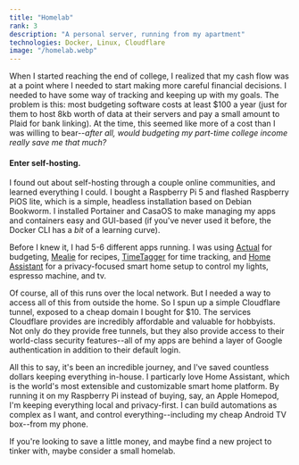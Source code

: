 ```yaml
---
title: "Homelab"
rank: 3
description: "A personal server, running from my apartment"
technologies: Docker, Linux, Cloudflare
image: "/homelab.webp"
---
```


When I started reaching the end of college, I realized that my cash flow was at a point where I needed to start making more careful financial decisions. I needed to have some way of tracking and keeping up with my goals. The problem is this: most budgeting software costs at least $100 a year (just for them to host 8kb worth of data at their servers and pay a small amount to Plaid for bank linking). At the time, this seemed like more of a cost than I was willing to bear--_after all, would budgeting my part-time college income really save me that much?_

#### Enter self-hosting. 


I found out about self-hosting through a couple online communities, and learned everything I could. I bought a Raspberry Pi 5 and flashed Raspberry PiOS lite, which is a simple, headless installation based on Debian Bookworm. I installed Portainer and CasaOS to make managing my apps and containers easy and GUI-based (if you've never used it before, the Docker CLI has a *bit* of a learning curve).

Before I knew it, I had 5-6 different apps running. I was using [Actual](https://github.com/actualbudget/actual) for budgeting, [Mealie](https://github.com/mealie-recipes/mealie) for recipes, [TimeTagger](https://github.com/almarklein/timetagger) for time tracking, and [Home Assistant](https://github.com/home-assistant/core) for a privacy-focused smart home setup to control my lights, espresso machine, and tv.

Of course, all of this runs over the local network. But I needed a way to access all of this from outside the home. So I spun up a simple Cloudflare tunnel, exposed to a cheap domain I bought for $10. The services Cloudflare provides are incredibly affordable and valuable for hobbyists. Not only do they provide free tunnels, but they also provide access to their world-class security features--all of my apps are behind a layer of Google authentication in addition to their default login.

All this to say, it's been an incredible journey, and I've saved countless dollars keeping everything in-house. I particarly love Home Assistant, which is the world's most extensible and customizable smart home platform. By running it on my Raspberry Pi instead of buying, say, an Apple Homepod, I'm keeping everything local and privacy-first. I can build automations as complex as I want, and control everything--including my cheap Android TV box--from my phone. 

If you're looking to save a little money, and maybe find a new project to tinker with, maybe consider a small homelab.